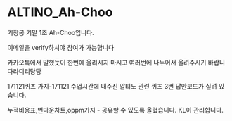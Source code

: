 # ALTINO_Ah-Choo
기창공 기말 1조 Ah-Choo입니다.

이메일을 verify하셔야 참여가 가능합니다

카카오톡에서 말했듯이 한번에 올리시지 마시고 여러번에 나누어서 올려주시기 바랍니다라디리당당

171121퀴즈 가지-171121 수업시간에 내주신 알티노 관련 퀴즈 3번 답안코드가 실려 있습니다.

누적비용표,번다운차트,oppm가지 - 공유할 수 있도록 올렸습니다. KL이 관리합니다.
